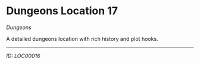 # Dungeons Location 17

*Dungeons*

A detailed dungeons location with rich history and plot hooks.

---
*ID: LOC00016*